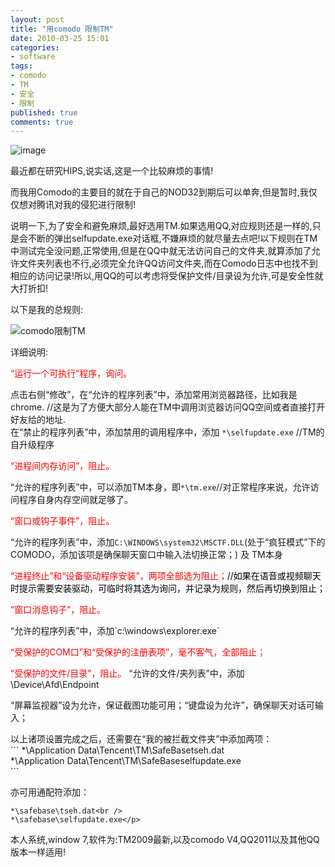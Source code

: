 ```yaml
---
layout: post
title: "用comodo 限制TM"
date: 2010-03-25 15:01
categories: 
- software
tags:
- comodo
- TM
- 安全
- 限制
published: true
comments: true
---
```

![image](http://farm3.static.flickr.com/2561/4462263640_d7626800ec_o.png)

最近都在研究HIPS,说实话,这是一个比较麻烦的事情!

而我用Comodo的主要目的就在于自己的NOD32到期后可以单奔,但是暂时,我仅仅想对腾讯对我的侵犯进行限制!

说明一下,为了安全和避免麻烦,最好选用TM.如果选用QQ,对应规则还是一样的,只是会不断的弹出selfupdate.exe对话框,不嫌麻烦的就尽量去点吧!以下规则在TM中测试完全没问题,正常使用,但是在QQ中就无法访问自己的文件夹,就算添加了允许文件夹列表也不行,必须完全允许QQ访问文件夹,而在Comodo日志中也找不到相应的访问记录!所以,用QQ的可以考虑将受保护文件/目录设为允许,可是安全性就大打折扣!

<!--more-->

以下是我的总规则:

![comodo限制TM](http://farm5.static.flickr.com/4050/4462242570_336feb0f14_o.jpg)

详细说明:

<span style="color: #ff0000;">“运行一个可执行”程序，询问。</span>

点击右侧“修改”，在“允许的程序列表”中，添加常用浏览器路径，比如我是chrome. //这是为了方便大部分人能在TM中调用浏览器访问QQ空间或者直接打开好友给的地址.<br />
在“禁止的程序列表”中，添加禁用的调用程序中，添加 `*\selfupdate.exe` //TM的自升级程序</p>

<p><span style="color: #ff0000;">“进程间内存访问”，阻止。</span>

“允许的程序列表”中，可以添加TM本身，即`*\tm.exe`//对正常程序来说，允许访问程序自身内存空间就足够了。</p>

<p><span style="color: #ff0000;">“窗口或钩子事件”，阻止。</span>

“允许的程序列表”中，添加`C:\WINDOWS\system32\MSCTF.DLL`(处于“疯狂模式”下的COMODO，添加该项是确保聊天窗口中输入法切换正常；) 及 TM本身</p>

<p><span style="color: #ff0000;">“进程终止”和“设备驱动程序安装”，两项全部选为阻止；<span style="color: #000000;">//如果在语音或视频聊天时提示需要安装驱动，可临时将其选为询问，并记录为规则，然后再切换到阻止；</span></span></p>

<p><span style="color: #ff0000;">“窗口消息钩子”，阻止。</span></p>

<p>“允许的程序列表”中，添加`c:\windows\explorer.exe`</p>

<p><span style="color: #ff0000;">“受保护的COM口”和“受保护的注册表项”，毫不客气，全部阻止；</span></p>

<p><span style="color: #ff0000;">“受保护的文件/目录”，阻止。</span>
“允许的文件/夹列表”中，添加\Device\Afd\Endpoint</p>

<p>“屏幕监视器”设为允许，保证截图功能可用；“键盘设为允许”，确保聊天对话可输入；</p>

<p>以上诸项设置完成之后，还需要在“我的被拦截文件夹”中添加两项：<br />
```
*\Application Data\Tencent\TM\SafeBasetseh.dat<br />
*\Application Data\Tencent\TM\SafeBaseselfupdate.exe<br />
```

亦可用通配符添加：<br />

```
*\safebase\tseh.dat<br />
*\safebase\selfupdate.exe</p>
```
<p>本人系统,window 7,软件为:TM2009最新,以及comodo V4,QQ2011以及其他QQ版本一样适用!</p>
